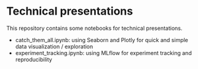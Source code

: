 # Technical presentations

This repository contains some notebooks for technical presentations.

* catch_them_all.ipynb: using Seaborn and Plotly for quick and simple data visualization / exploration
* experiment_tracking.ipynb: using MLflow for experiment tracking and reproducibility
